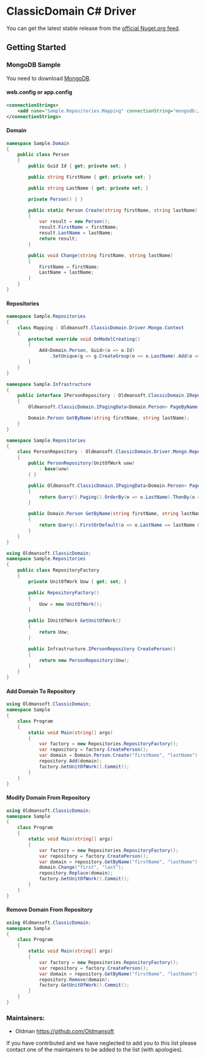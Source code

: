ClassicDomain C# Driver
=================

You can get the latest stable release from the [official Nuget.org feed](https://www.nuget.org/profiles/Oldman).


Getting Started
---------------

### MongoDB Sample
You need to download [MongoDB](https://www.mongodb.com/download-center).

#### web.config or app.config
```Xml
<connectionStrings>
	<add name="Sample.Repositories.Mapping" connectionString="mongodb://localhost/Sample?journal=true" />
</connectionStrings>
```

#### Domain
```C#
namespace Sample.Domain
{
	public class Person
	{
		public Guid Id { get; private set; }

		public string FirstName { get; private set; }

		public string LastName { get; private set; }

		private Person() { }

		public static Person Create(string firstName, string lastName)
		{
			var result = new Person();
			result.FirstName = firstName;
			result.LastName = lastName;
			return result;
		}

		public void Change(string firstName, string lastName)
		{
			FirstName = firstName;
			LastName = lastName;
		}
	}
}
```

#### Repositories
```C#
namespace Sample.Repositories
{
	class Mapping : Oldmansoft.ClassicDomain.Driver.Mongo.Context
	{
		protected override void OnModelCreating()
		{
			Add<Domain.Person, Guid>(o => o.Id)
				.SetUnique(g => g.CreateGroup(o => o.LastName).Add(o => o.FirstName));
		}
	}
}
```

```C#
namespace Sample.Infrastructure
{
    public interface IPersonRepository : Oldmansoft.ClassicDomain.IRepository<Domain.Person, Guid>
    {
        Oldmansoft.ClassicDomain.IPagingData<Domain.Person> PageByName();

        Domain.Person GetByName(string firstName, string lastName);
    }
}
```

```C#
namespace Sample.Repositories
{
    class PersonRepository : Oldmansoft.ClassicDomain.Driver.Mongo.Repository<Domain.Person, Guid, Mapping>, Infrastructure.IPersonRepository
    {
        public PersonRepository(UnitOfWork uow)
            : base(uow)
        { }

        public Oldmansoft.ClassicDomain.IPagingData<Domain.Person> PageByName()
        {
            return Query().Paging().OrderBy(o => o.LastName).ThenBy(o => o.FirstName);
        }

        public Domain.Person GetByName(string firstName, string lastName)
        {
            return Query().FirstOrDefault(o => o.LastName == lastName && o.FirstName == firstName);
        }
    }
}
```

```C#
using Oldmansoft.ClassicDomain;
namespace Sample.Repositories
{
	public class RepositoryFactory
	{
		private UnitOfWork Uow { get; set; }

		public RepositoryFactory()
		{
			Uow = new UnitOfWork();
		}

		public IUnitOfWork GetUnitOfWork()
		{
			return Uow;
		}

		public Infrastructure.IPersonRepository CreatePerson()
		{
			return new PersonRepository(Uow);
		}
	}
}
```

#### Add Domain To Repository
```C#
using Oldmansoft.ClassicDomain;
namespace Sample
{
	class Program
	{
		static void Main(string[] args)
		{
			var factory = new Repositories.RepositoryFactory();
			var repository = factory.CreatePerson();
			var domain = Domain.Person.Create("firstName", "lastName");
			repository.Add(domain);
			factory.GetUnitOfWork().Commit();
		}
	}
}
```

#### Modify Domain From Repository
```C#
using Oldmansoft.ClassicDomain;
namespace Sample
{
	class Program
	{
		static void Main(string[] args)
		{
			var factory = new Repositories.RepositoryFactory();
			var repository = factory.CreatePerson();
			var domain = repository.GetByName("firstName", "lastName");
			domain.Change("first", "last");
			repository.Replace(domain);
			factory.GetUnitOfWork().Commit();
		}
	}
}
```

#### Remove Domain From Repository
```C#
using Oldmansoft.ClassicDomain;
namespace Sample
{
	class Program
	{
		static void Main(string[] args)
		{
			var factory = new Repositories.RepositoryFactory();
			var repository = factory.CreatePerson();
			var domain = repository.GetByName("firstName", "lastName");
			repository.Remove(domain);
			factory.GetUnitOfWork().Commit();
		}
	}
}
```

### Maintainers:
* Oldman                    https://github.com/Oldmansoft

If you have contributed and we have neglected to add you to this list please contact one of the maintainers to be added to the list (with apologies).
